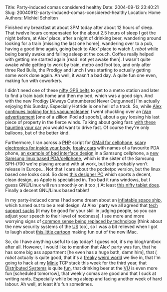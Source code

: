 Title: Party-induced comas considered healthy
Date: 2004-09-12 23:40:21
Slug: 20040912-party-induced-comas-considered-healthy
Location: Home
Authors: Michiel Scholten

<p>Finished my breakfast at about 3PM today after about 12 hours of sleep. That twelve hours compensated for the about 2.5 hours of sleep I got the night before, at Alex' place, after a night of drinking beer, wandering around looking for a train [missing the last one home], wandering over to a pub, having a good time again, going back to Alex' place to watch <em>I, robot</em> while being barely awake and falling asleep at the couch. Coffee really helped with getting me started again [read: not yet awake then]. I wasn't quite awake while getting to work by train, metro and foot too, and only after three Red Bulls, the Prodigy and lunch I was starting to actually getting some work done again. Ah well, it wasn't a bad day. A quite fun one even, making fun with coworkers.</p>

<p>I didn't need one of these <a href="http://www.engadget.com/entry/2994557356722101/">nifty GPS belts</a> to get to a metro station and later to find a train back home and then my bed, which was a good sign. And with the new Prodigy [Always Outnumbered Never Outgunned] I'm actually enjoying this Sunday. Especially Hotride is one hell of a track. So, while <a href="http://www.alextreme.org/drupal/?q=borkwayparty">Alex continues looking for his vacuumcleaner</a>, I went chuckling over an <a href="http://www.engadget.com/entry/6281976987676276/">iVan advertisement</a> [one of a zillion iPod ad spoofs], about a guy loosing his last piece of property in the fierce winds. Talking about going fast: <a href="http://www.engadget.com/entry/7277417973117163/">with these haunting your car</a> you would want to drive fast. Of course they're only balloons, but of the better kind.</p>

<p>Furthermore, I ran across a <acronym title="PHP Hypertext Preprocessor">PHP</acronym> script for <a href="http://www.engadget.com/entry/3633953427552507/">GMail for cellphone</a>, <a href="http://www.engadget.com/entry/8154940051659251/">scary electronics for inside your body</a>, <a href="http://www.engadget.com/entry/4586149837293461/">freaky cars</a> with names of a favourite PDA phone, <a href="http://www.engadget.com/entry/2487373304194605/">an example of bad interface design</a> in a Samsung cellphone, a <a href="http://www.engadget.com/entry/1141583269424672/">new Samsung linux based PDA/cellphone</a>, which is the sister of the Samsung SPH-i700 we're playing around with at work, but both probably won't release in Europe... Not that I care about the pocketpc version, but the linux based one looks cool. So does <a href="http://www.engadget.com/entry/5440236356956557/">this designer PC</a> which sports a decent, clean design, as Apple is specialised in. Too bad it runs windows, but I guess GNU/Linux will run smoothly on it too ;) At least <a href="http://www.engadget.com/entry/4618484394872473/">this nifty tablet does</a>. Finally a decent GNU/Linux based tablet!</p>

<p>In my party-induced coma I had some dream about an <a href="http://www.2r2s.de/irdt_concept.html">inflatable space ship</a>, which turned out to be a real design. At Alex' party we all agreed that <a href="http://www.engadget.com/entry/2746532543231732/">tech support sucks</a> [it may be good for your skill in judging people, so you can adjust your speech to their level of noobness]. I see more and more worrying signs of <a href="http://www.engadget.com/entry/1498517852773717/">common sense being replaced by technology</a> [think about the new security systems of the <acronym title="United States">US</acronym> too], so I was a bit relieved when I got to laugh about <a href="http://www.engadget.com/entry/4070977119820633/">this little cartoon</a> making fun out of the new iMac.</p>

<p>So, do I have anything useful to say today? I guess not, it's my blog/rantbox after all. However, I would like to mention that Alex' party was fun, that he has some big ass appartment [he even has a huge bath, damn him], that <em>I, robot</em> actually is quite good, that it's a <a href="http://www.engadget.com/entry/6313210432142854/">freaky</a> <a href="http://www.engadget.com/entry/5451346356845546/">weird world</a> we live in, that I'm going to hack at my <a href="http://www.cs.vu.nl/~ast/minix.html">Minix</a> TCP stack this week for the third year, that <a href="http://www.cs.vu.nl/~ast/books/ds1/">Distributed Systems</a> is quite <a href="http://www.globule.org/contest/">fun</a>, that drinking beer at the <acronym title="Vrije Universiteit">VU</acronym> is even more fun [scheduled tomorrow], that weekly comas are good and that I suck at writing rants. Especially while being asleep and facing another week of hard labour. Ah well, at least it's fun sometimes.</p>
